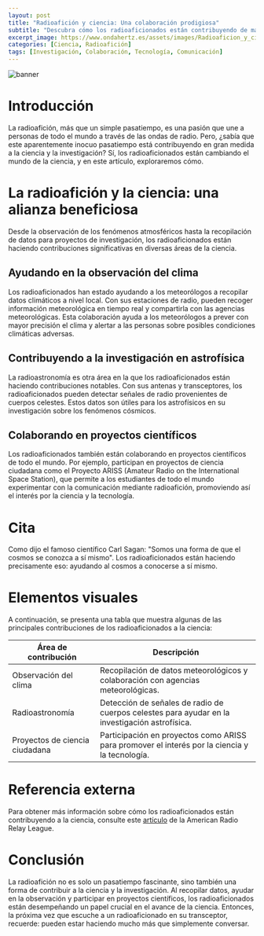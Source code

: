 ```yaml
---
layout: post
title: "Radioafición y ciencia: Una colaboración prodigiosa"
subtitle: "Descubra cómo los radioaficionados están contribuyendo de manera significativa a la ciencia y la investigación."
excerpt_image: https://www.ondahertz.es/assets/images/Radioaficion_y_ciencia.png
categories: [Ciencia, Radioafición]
tags: [Investigación, Colaboración, Tecnología, Comunicación]
---
```


![banner](https://www.ondahertz.es/assets/images/Radioafición_y_ciencia.png "Imagen de un radioaficionado en su estación de radio, rodeado de equipos de comunicación y mapas del mundo, simbolizando la conexión global y la contribución de los radioaficionados a la ciencia y la investigación.")

# Introducción

La radioafición, más que un simple pasatiempo, es una pasión que une a personas de todo el mundo a través de las ondas de radio. Pero, ¿sabía que este aparentemente inocuo pasatiempo está contribuyendo en gran medida a la ciencia y la investigación? Sí, los radioaficionados están cambiando el mundo de la ciencia, y en este artículo, exploraremos cómo.

# La radioafición y la ciencia: una alianza beneficiosa

Desde la observación de los fenómenos atmosféricos hasta la recopilación de datos para proyectos de investigación, los radioaficionados están haciendo contribuciones significativas en diversas áreas de la ciencia.

## Ayudando en la observación del clima

Los radioaficionados han estado ayudando a los meteorólogos a recopilar datos climáticos a nivel local. Con sus estaciones de radio, pueden recoger información meteorológica en tiempo real y compartirla con las agencias meteorológicas. Esta colaboración ayuda a los meteorólogos a prever con mayor precisión el clima y alertar a las personas sobre posibles condiciones climáticas adversas.

## Contribuyendo a la investigación en astrofísica

La radioastronomía es otra área en la que los radioaficionados están haciendo contribuciones notables. Con sus antenas y transceptores, los radioaficionados pueden detectar señales de radio provenientes de cuerpos celestes. Estos datos son útiles para los astrofísicos en su investigación sobre los fenómenos cósmicos.

## Colaborando en proyectos científicos

Los radioaficionados también están colaborando en proyectos científicos de todo el mundo. Por ejemplo, participan en proyectos de ciencia ciudadana como el Proyecto ARISS (Amateur Radio on the International Space Station), que permite a los estudiantes de todo el mundo experimentar con la comunicación mediante radioafición, promoviendo así el interés por la ciencia y la tecnología.

# Cita

Como dijo el famoso científico Carl Sagan: "Somos una forma de que el cosmos se conozca a sí mismo". Los radioaficionados están haciendo precisamente eso: ayudando al cosmos a conocerse a sí mismo.

# Elementos visuales

A continuación, se presenta una tabla que muestra algunas de las principales contribuciones de los radioaficionados a la ciencia:

| Área de contribución | Descripción |
| --- | --- |
| Observación del clima | Recopilación de datos meteorológicos y colaboración con agencias meteorológicas. |
| Radioastronomía | Detección de señales de radio de cuerpos celestes para ayudar en la investigación astrofísica. |
| Proyectos de ciencia ciudadana | Participación en proyectos como ARISS para promover el interés por la ciencia y la tecnología. |

# Referencia externa

Para obtener más información sobre cómo los radioaficionados están contribuyendo a la ciencia, consulte este [artículo](https://www.arrl.org/news/amateur-radio-in-the-news-hams-contribute-to-science-technology) de la American Radio Relay League.

# Conclusión

La radioafición no es solo un pasatiempo fascinante, sino también una forma de contribuir a la ciencia y la investigación. Al recopilar datos, ayudar en la observación y participar en proyectos científicos, los radioaficionados están desempeñando un papel crucial en el avance de la ciencia. Entonces, la próxima vez que escuche a un radioaficionado en su transceptor, recuerde: pueden estar haciendo mucho más que simplemente conversar.
